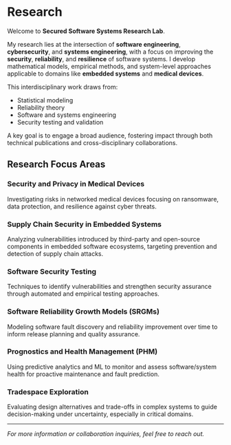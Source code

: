 # Research

Welcome to **Secured Software Systems Research Lab**.

My research lies at the intersection of **software engineering**, **cybersecurity**, and **systems engineering**, with a focus on improving the **security**, **reliability**, and **resilience** of software systems. I develop mathematical models, empirical methods, and system-level approaches applicable to domains like **embedded systems** and **medical devices**.

This interdisciplinary work draws from:
- Statistical modeling
- Reliability theory
- Software and systems engineering
- Security testing and validation

A key goal is to engage a broad audience, fostering impact through both technical publications and cross-disciplinary collaborations.

## Research Focus Areas

### Security and Privacy in Medical Devices
Investigating risks in networked medical devices focusing on ransomware, data protection, and resilience against cyber threats.

### Supply Chain Security in Embedded Systems
Analyzing vulnerabilities introduced by third-party and open-source components in embedded software ecosystems, targeting prevention and detection of supply chain attacks.

### Software Security Testing
Techniques to identify vulnerabilities and strengthen security assurance through automated and empirical testing approaches.

### Software Reliability Growth Models (SRGMs)
Modeling software fault discovery and reliability improvement over time to inform release planning and quality assurance.

### Prognostics and Health Management (PHM)
Using predictive analytics and ML to monitor and assess software/system health for proactive maintenance and fault prediction.

### Tradespace Exploration
Evaluating design alternatives and trade-offs in complex systems to guide decision-making under uncertainty, especially in critical domains.

---
*For more information or collaboration inquiries, feel free to reach out.*
